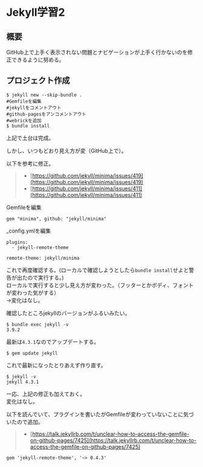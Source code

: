 # Jekyll学習2
## 概要
GitHub上で上手く表示されない問題とナビゲーションが上手く行かないのを修正できるように努める。

## プロジェクト作成
```
$ jekyll new --skip-bundle .
#Gemfileを編集
#jekyllをコメントアウト
#github-pagesをアンコメントアウト
#webrickを追加
$ bundle install
```
上記で土台は完成。

しかし、いつもどおり見え方が変（GitHub上で）。

以下を参考に修正。
> - [https://github.com/jekyll/minima/issues/419](https://github.com/jekyll/minima/issues/419)
> - [https://github.com/jekyll/minima/issues/411](https://github.com/jekyll/minima/issues/411)

Gemfileを編集
```
gem "minima", github: "jekyll/minima"
```
\_config.ymlを編集
```
plugins:
  - jekyll-remote-theme

remote-theme: jekyll/minima
```
これで再度確認する。(ローカルで確認しようとしたら`bundle install`せよと警告が出たので実行する。)  
ローカルで実行すると少し見え方が変わった。（フッターとかボディ、フォントが変わった気がする）  
→変化はなし。

確認したところjekyllのバージョンがふるいみたい。
```
$ bundle exec jekyll -v
3.9.2
```
最新は`4.3.1`なのでアップデートする。
```
$ gem update jekyll
```
これで最新になったとりあえず作り直す。

```
$ jekyll -v
jekyll 4.3.1
```
一応、上記の修正も加えておく。  
変化はなし。

以下を読んでいて、プラグインを書いたがGemfileが変わっていないことに気づいたので追加。
> - [https://talk.jekyllrb.com/t/unclear-how-to-access-the-gemfile-on-github-pages/7425](https://talk.jekyllrb.com/t/unclear-how-to-access-the-gemfile-on-github-pages/7425)  

```
gem 'jekyll-remote-theme', '~> 0.4.3'
```
